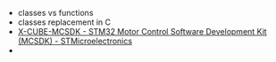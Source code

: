 
- classes vs functions
- classes replacement in C
- [X-CUBE-MCSDK - STM32 Motor Control Software Development Kit (MCSDK) - STMicroelectronics](https://www.st.com/en/embedded-software/x-cube-mcsdk.html)
- 